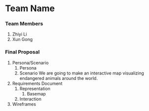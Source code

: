 # Team Name

### Team Members
1. Zhiyi Li
2. Xun Gong

### Final Proposal
1. Persona/Scenario
    1. Persona
    2. Scenario
       We are going to make an interactive map visualizing endangered animals around the world. 
2. Requirements Document
    1. Representation
       1. Basemap
    3. Interaction
3. Wireframes






